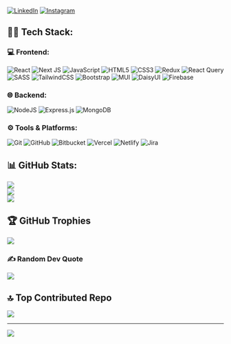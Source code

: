 <!-- <h2 align="center">Hey there 👋!</h2> -->

<!-- ## 💫 About Me:
🔭 I’m working as Full Stack Developer -->
<!-- <br>👯 I’m looking to collaborate on<br>🤝 I’m looking for help with<br>🌱 I’m currently learning Next.js<br>💬 Ask me about<br>⚡ Fun fact-->

<!-- ## 🌐 Socials: -->
[![LinkedIn](https://img.shields.io/badge/LinkedIn-%230077B5.svg?style=for-the-badge&logo=linkedin&logoColor=white)](https://linkedin.com/in/pranavpremanand) 
[![Instagram](https://img.shields.io/badge/Instagram-%23E4405F.svg?style=for-the-badge&logo=Instagram&logoColor=white)](https://instagram.com/pranavpremanand) 


## 🧑‍💻 Tech Stack:
### 💻 Frontend:
![React](https://img.shields.io/badge/react-%2320232a.svg?style=for-the-badge&logo=react&logoColor=%2361DAFB) ![Next JS](https://img.shields.io/badge/Next-black.svg?style=for-the-badge&logo=next.js&logoColor=white) ![JavaScript](https://img.shields.io/badge/javascript-%23323330.svg?style=for-the-badge&logo=javascript&logoColor=%23F7DF1E) ![HTML5](https://img.shields.io/badge/html5-%23E34F26.svg?style=for-the-badge&logo=html5&logoColor=white) ![CSS3](https://img.shields.io/badge/css3-%231572B6.svg?style=for-the-badge&logo=css3&logoColor=white)<!-- ![React Native](https://img.shields.io/badge/react_native-%2320232a.svg&logo=react&logoColor=%2361DAFB) --> ![Redux](https://img.shields.io/badge/redux-%23593d88.svg?style=for-the-badge&logo=redux&logoColor=white) ![React Query](https://img.shields.io/badge/-React%20Query-FF4154.svg?style=for-the-badge&logo=react%20query&logoColor=white) ![SASS](https://img.shields.io/badge/SASS-hotpink.svg?style=for-the-badge&logo=SASS&logoColor=white) ![TailwindCSS](https://img.shields.io/badge/tailwindcss-%2338B2AC.svg?style=for-the-badge&logo=tailwind-css&logoColor=white)  ![Bootstrap](https://img.shields.io/badge/bootstrap-%238511FA.svg?style=for-the-badge&logo=bootstrap&logoColor=white) ![MUI](https://img.shields.io/badge/MUI-%230081CB.svg?style=for-the-badge&logo=mui&logoColor=white) ![DaisyUI](https://img.shields.io/badge/daisyui-5A0EF8?style=for-the-badge&logo=daisyui&logoColor=white) ![Firebase](https://img.shields.io/badge/firebase-a08021?style=for-the-badge&logo=firebase&logoColor=ffcd34)<!-- ![Three js](https://img.shields.io/badge/threejs-black?style=flat-square&logo=three.js&logoColor=white) -->
<!-- ![Vue.js](https://img.shields.io/badge/vue.js-%2335495e.svg?style=for-the-badge&logo=vuedotjs&logoColor=%234FC08D) -->
<!-- ![Angular](https://img.shields.io/badge/angular-%23DD0031.svg?style=for-the-badge&logo=angular&logoColor=white) -->
<!-- ![Ant-Design](https://img.shields.io/badge/-AntDesign-%230170FE?style=for-the-badge&logo=ant-design&logoColor=white) --> 
<!--![Chart.js](https://img.shields.io/badge/chart.js-F5788D.svg?style=for-the-badge&logo=chart.js&logoColor=white) -->
<!-- ![Expo](https://img.shields.io/badge/expo-1C1E24?style=for-the-badge&logo=expo&logoColor=#D04A37) -->
<!-- ![TypeScript](https://img.shields.io/badge/typescript-%23007ACC.svg?style=for-the-badge&logo=typescript&logoColor=white)
![GraphQL](https://img.shields.io/badge/-GraphQL-E10098?style=for-the-badge&logo=graphql&logoColor=white) -->

### 🌐 Backend:
![NodeJS](https://img.shields.io/badge/node.js-6DA55F?style=for-the-badge&logo=node.js&logoColor=white) ![Express.js](https://img.shields.io/badge/express.js-%23404d59.svg?style=for-the-badge&logo=express&logoColor=%2361DAFB) ![MongoDB](https://img.shields.io/badge/MongoDB-%234ea94b.svg?style=for-the-badge&logo=mongodb&logoColor=white)
<!-- ![Python](https://img.shields.io/badge/python-3670A0?style=for-the-badge&logo=python&logoColor=ffdd54) -->
<!-- ![Postgres](https://img.shields.io/badge/postgres-%23316192.svg?style=for-the-badge&logo=postgresql&logoColor=white) -->
<!-- ![Prisma](https://img.shields.io/badge/Prisma-3982CE?style=for-the-badge&logo=Prisma&logoColor=white) -->
<!-- ![Twilio](https://img.shields.io/badge/Twilio-F22F46?style=for-the-badge&logo=Twilio&logoColor=white) -->

### ⚙️ Tools & Platforms:
![Git](https://img.shields.io/badge/git-%23F05033.svg?style=for-the-badge&logo=git&logoColor=white) ![GitHub](https://img.shields.io/badge/github-%23121011.svg?style=for-the-badge&logo=github&logoColor=white) ![Bitbucket](https://img.shields.io/badge/bitbucket-%230047B3.svg?style=for-the-badge&logo=bitbucket&logoColor=white) ![Vercel](https://img.shields.io/badge/vercel-%23000000.svg?style=for-the-badge&logo=vercel&logoColor=white) ![Netlify](https://img.shields.io/badge/netlify-%23000000.svg?style=for-the-badge&logo=netlify&logoColor=#00C7B7) ![Jira](https://img.shields.io/badge/jira-%230A0FFF.svg?style=for-the-badge&logo=jira&logoColor=white)
<!-- ![GitLab](https://img.shields.io/badge/gitlab-%23181717.svg?style=for-the-badge&logo=gitlab&logoColor=white) -->
<!-- ![AWS](https://img.shields.io/badge/AWS-%23FF9900.svg?style=for-the-badge&logo=amazon-aws&logoColor=white) -->
<!--![GithubPages](https://img.shields.io/badge/github%20pages-121013?style=for-the-badge&logo=github&logoColor=white)
![Google Cloud](https://img.shields.io/badge/GoogleCloud-%234285F4.svg?style=for-the-badge&logo=google-cloud&logoColor=white) -->
<!--![Heroku](https://img.shields.io/badge/heroku-%23430098.svg?style=for-the-badge&logo=heroku&logoColor=white) 
![Render](https://img.shields.io/badge/Render-%46E3B7.svg?style=for-the-badge&logo=render&logoColor=white)  -->


## 📊 GitHub Stats:
![](https://github-readme-stats.vercel.app/api?username=pranavpremanand&theme=react&hide_border=true&include_all_commits=true&count_private=false)<br/>
![](https://github-readme-streak-stats.herokuapp.com/?user=pranavpremanand&theme=react&hide_border=true)<br/>
![](https://github-readme-stats.vercel.app/api/top-langs/?username=pranavpremanand&theme=react&hide_border=true&include_all_commits=true&count_private=false&layout=compact)


## 🏆 GitHub Trophies
![](https://github-profile-trophy.vercel.app/?username=pranavpremanand&theme=onedark&no-frame=true&no-bg=false&margin-w=4)


### ✍️ Random Dev Quote
![](https://quotes-github-readme.vercel.app/api?type=horizontal&theme=dark)


## 🔝 Top Contributed Repo
![](https://github-contributor-stats.vercel.app/api?username=pranavpremanand&limit=5&theme=react&combine_all_yearly_contributions=true)

---
[![](https://visitcount.itsvg.in/api?id=pranavpremanand&icon=8&color=0)](https://visitcount.itsvg.in)

 <!-- ## 💰 You can help me by Donating
  [![BuyMeACoffee](https://img.shields.io/badge/Buy%20Me%20a%20Coffee-ffdd00?style=for-the-badge&logo=buy-me-a-coffee&logoColor=black)](https://buymeacoffee.com/pranavpremanand) -->

<!-- Proudly created with GPRM ( https://gprm.itsvg.in ) -->
